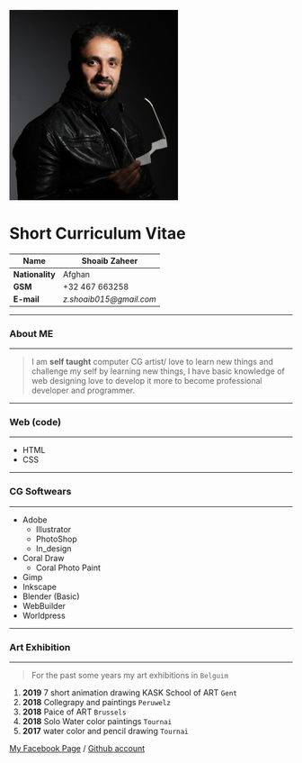 
![My-Pic](My-pictuer1.jpg)

# Short Curriculum Vitae

| **Name**      | Shoaib Zaheer          |                             
| -----------   | -----------------------|
|**Nationality**| Afghan                 |
|**GSM**        | +32 467 663258         |
|**E-mail**     | _z.shoaib015@gmail.com_|
 ****
### About ME
 ****
>I am **self taught** computer CG artist/ love to learn new things and challenge my self by learning new things, I have basic knowledge of web designing love to develop it more to become professional developer and programmer.
****
 ### Web (code)
****

* HTML
* CSS

****
### CG Softwears
****

* Adobe
    * Illustrator
    * PhotoShop
    * In_design
* Coral Draw
    * Coral Photo Paint
* Gimp
* Inkscape
* Blender (Basic)
* WebBuilder
* Worldpress

****
### Art Exhibition
****

> For the past some years my art exhibitions in ``Belguim``

1. **2019** 7 short animation drawing KASK School of ART ``Gent``
1. **2018** Collegrapy and paintings ``Peruwelz``
1. **2018** Paice of ART ``Brussels``
1. **2018** Solo Water color paintings ``Tournai``
1. **2017** water color and pencil drawing ``Tournai``

[My Facebook Page](https://www.facebook.com/shoaibartt "Dont forget to like") /
[Github account](https://github.com/Shoaib-Zaheer)




